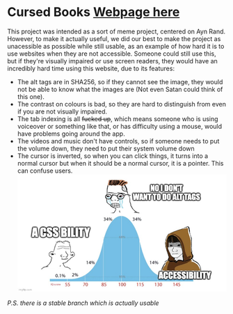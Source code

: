 # Cursed Books [Webpage here](https://podpah.github.io/cursed-books/)
This project was intended as a sort of meme project, centered on Ayn Rand. However, to make it actually useful, we did our best to make the project as unacessible as possible while still usable, as an example of how hard it is to use websites when they are not accessible. Someone could still use this, but if they're visually impaired or use screen readers, they would have an incredibly hard time using this website, due to its features:

* The alt tags are in SHA256, so if they cannot see the image, they would not be able to know what the images are (Not even Satan could think of this one).
* The contrast on colours is bad, so they are hard to distinguish from even if you are not visually impaired.
* The tab indexing is all ~~fucked up~~, which means someone who is using voiceover or something like that, or has difficulty using a mouse, would have problems going around the app.
* The videos and music don't have controls, so if someone needs to put the volume down, they need to put their system volume down
* The cursor is inverted, so when you can click things, it turns into a normal cursor but when it should be a normal cursor, it is a pointer. This can confuse users.
![Midwit meme about accessibility](public/readme.png)

*P.S. there is a stable branch which is actually usable* 
